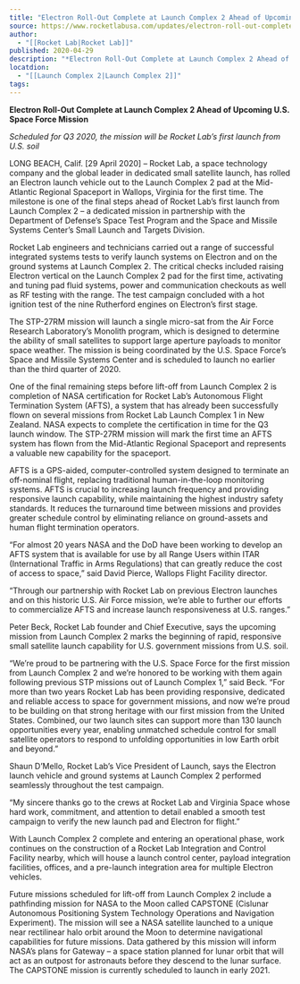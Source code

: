 ```yaml
---
title: "Electron Roll-Out Complete at Launch Complex 2 Ahead of Upcoming U.S. Space Force Mission "
source: https://www.rocketlabusa.com/updates/electron-roll-out-complete-at-launch-complex-2-ahead-of-upcoming-u-s-space-force-mission/
author:
  - "[[Rocket Lab|Rocket Lab]]"
published: 2020-04-29
description: "*Electron Roll-Out Complete at Launch Complex 2 Ahead of Upcoming U.S. Space Force Mission *"
locatdion:
  - "[[Launch Complex 2|Launch Complex 2]]"
tags: 
---
```

**Electron Roll-Out Complete at Launch Complex 2 Ahead of Upcoming U.S. Space Force Mission** 

*Scheduled for Q3 2020, the mission will be Rocket Lab’s first launch from U.S. soil* 

LONG BEACH, Calif. \[29 April 2020\] – Rocket Lab, a space technology company and the global leader in dedicated small satellite launch, has rolled an Electron launch vehicle out to the Launch Complex 2 pad at the Mid-Atlantic Regional Spaceport in Wallops, Virginia for the first time. The milestone is one of the final steps ahead of Rocket Lab’s first launch from Launch Complex 2 – a dedicated mission in partnership with the Department of Defense’s Space Test Program and the Space and Missile Systems Center’s Small Launch and Targets Division. 

Rocket Lab engineers and technicians carried out a range of successful integrated systems tests to verify launch systems on Electron and on the ground systems at Launch Complex 2. The critical checks included raising Electron vertical on the Launch Complex 2 pad for the first time, activating and tuning pad fluid systems, power and communication checkouts as well as RF testing with the range. The test campaign concluded with a hot ignition test of the nine Rutherford engines on Electron’s first stage.

The STP-27RM mission will launch a single micro-sat from the Air Force Research Laboratory’s Monolith program, which is designed to determine the ability of small satellites to support large aperture payloads to monitor space weather. The mission is being coordinated by the U.S. Space Force’s Space and Missile Systems Center and is scheduled to launch no earlier than the third quarter of 2020.

One of the final remaining steps before lift-off from Launch Complex 2 is completion of NASA certification for Rocket Lab’s Autonomous Flight Termination System (AFTS), a system that has already been successfully flown on several missions from Rocket Lab Launch Complex 1 in New Zealand. NASA expects to complete the certification in time for the Q3 launch window. The STP-27RM mission will mark the first time an AFTS system has flown from the Mid-Atlantic Regional Spaceport and represents a valuable new capability for the spaceport.

AFTS is a GPS-aided, computer-controlled system designed to terminate an off-nominal flight, replacing traditional human-in-the-loop monitoring systems. AFTS is crucial to increasing launch frequency and providing responsive launch capability, while maintaining the highest industry safety standards. It reduces the turnaround time between missions and provides greater schedule control by eliminating reliance on ground-assets and human flight termination operators.

“For almost 20 years NASA and the DoD have been working to develop an AFTS system that is available for use by all Range Users within ITAR (International Traffic in Arms Regulations) that can greatly reduce the cost of access to space,” said David Pierce, Wallops Flight Facility director.

“Through our partnership with Rocket Lab on previous Electron launches and on this historic U.S. Air Force mission, we’re able to further our efforts to commercialize AFTS and increase launch responsiveness at U.S. ranges.”

Peter Beck, Rocket Lab founder and Chief Executive, says the upcoming mission from Launch Complex 2 marks the beginning of rapid, responsive small satellite launch capability for U.S. government missions from U.S. soil.

“We’re proud to be partnering with the U.S. Space Force for the first mission from Launch Complex 2 and we’re honored to be working with them again following previous STP missions out of Launch Complex 1,” said Beck. “For more than two years Rocket Lab has been providing responsive, dedicated and reliable access to space for government missions, and now we’re proud to be building on that strong heritage with our first mission from the United States. Combined, our two launch sites can support more than 130 launch opportunities every year, enabling unmatched schedule control for small satellite operators to respond to unfolding opportunities in low Earth orbit and beyond.”

Shaun D’Mello, Rocket Lab’s Vice President of Launch, says the Electron launch vehicle and ground systems at Launch Complex 2 performed seamlessly throughout the test campaign.

“My sincere thanks go to the crews at Rocket Lab and Virginia Space whose hard work, commitment, and attention to detail enabled a smooth test campaign to verify the new launch pad and Electron for flight.”

With Launch Complex 2 complete and entering an operational phase, work continues on the construction of a Rocket Lab Integration and Control Facility nearby, which will house a launch control center, payload integration facilities, offices, and a pre-launch integration area for multiple Electron vehicles.

Future missions scheduled for lift-off from Launch Complex 2 include a pathfinding mission for NASA to the Moon called CAPSTONE (Cislunar Autonomous Positioning System Technology Operations and Navigation Experiment). The mission will see a NASA satellite launched to a unique near rectilinear halo orbit around the Moon to determine navigational capabilities for future missions. Data gathered by this mission will inform NASA’s plans for Gateway – a space station planned for lunar orbit that will act as an outpost for astronauts before they descend to the lunar surface. The CAPSTONE mission is currently scheduled to launch in early 2021.